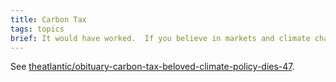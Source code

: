 ```yaml
---
title: Carbon Tax
tags: topics
brief: It would have worked.  If you believe in markets and climate change believe in it.
---
```


See [theatlantic/obituary-carbon-tax-beloved-climate-policy-dies-47][].

[theatlantic/obituary-carbon-tax-beloved-climate-policy-dies-47]: https://www.theatlantic.com/science/archive/2021/07/obituary-carbon-tax-beloved-climate-policy-dies-47/619507/
